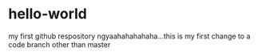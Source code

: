 # hello-world
my first github respository
ngyaahahahahaha...this is my first change to a code branch other than master
